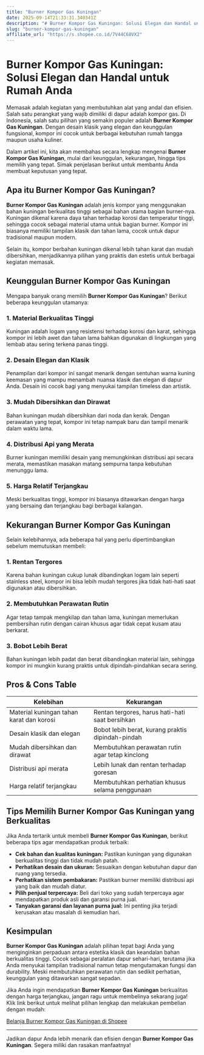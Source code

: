 ```yaml
---
title: "Burner Kompor Gas Kuningan"
date: 2025-09-14T21:33:31.340341Z
description: "# Burner Kompor Gas Kuningan: Solusi Elegan dan Handal untuk Rumah Anda..."
slug: "burner-kompor-gas-kuningan"
affiliate_url: "https://s.shopee.co.id/7V44C68VX2"
---
```

# Burner Kompor Gas Kuningan: Solusi Elegan dan Handal untuk Rumah Anda

Memasak adalah kegiatan yang membutuhkan alat yang andal dan efisien. Salah satu perangkat yang wajib dimiliki di dapur adalah kompor gas. Di Indonesia, salah satu pilihan yang semakin populer adalah **Burner Kompor Gas Kuningan**. Dengan desain klasik yang elegan dan keunggulan fungsional, kompor ini cocok untuk berbagai kebutuhan rumah tangga maupun usaha kuliner.

Dalam artikel ini, kita akan membahas secara lengkap mengenai **Burner Kompor Gas Kuningan**, mulai dari keunggulan, kekurangan, hingga tips memilih yang tepat. Simak penjelasan berikut untuk membantu Anda membuat keputusan yang tepat.

## Apa itu Burner Kompor Gas Kuningan?

**Burner Kompor Gas Kuningan** adalah jenis kompor yang menggunakan bahan kuningan berkualitas tinggi sebagai bahan utama bagian burner-nya. Kuningan dikenal karena daya tahan terhadap korosi dan temperatur tinggi, sehingga cocok sebagai material utama untuk bagian burner. Kompor ini biasanya memiliki tampilan klasik dan tahan lama, cocok untuk dapur tradisional maupun modern.

Selain itu, kompor berbahan kuningan dikenal lebih tahan karat dan mudah dibersihkan, menjadikannya pilihan yang praktis dan estetis untuk berbagai kegiatan memasak.

## Keunggulan Burner Kompor Gas Kuningan

Mengapa banyak orang memilih **Burner Kompor Gas Kuningan**? Berikut beberapa keunggulan utamanya:

### 1. Material Berkualitas Tinggi

Kuningan adalah logam yang resistensi terhadap korosi dan karat, sehingga kompor ini lebih awet dan tahan lama bahkan digunakan di lingkungan yang lembab atau sering terkena panas tinggi.

### 2. Desain Elegan dan Klasik

Penampilan dari kompor ini sangat menarik dengan sentuhan warna kuning keemasan yang mampu menambah nuansa klasik dan elegan di dapur Anda. Desain ini cocok bagi yang menyukai tampilan timeless dan artistik.

### 3. Mudah Dibersihkan dan Dirawat

Bahan kuningan mudah dibersihkan dari noda dan kerak. Dengan perawatan yang tepat, kompor ini tetap nampak baru dan tampil menarik dalam waktu lama.

### 4. Distribusi Api yang Merata

Burner kuningan memiliki desain yang memungkinkan distribusi api secara merata, memastikan masakan matang sempurna tanpa kebutuhan menunggu lama.

### 5. Harga Relatif Terjangkau

Meski berkualitas tinggi, kompor ini biasanya ditawarkan dengan harga yang bersaing dan terjangkau bagi berbagai kalangan.

## Kekurangan Burner Kompor Gas Kuningan

Selain kelebihannya, ada beberapa hal yang perlu dipertimbangkan sebelum memutuskan membeli:

### 1. Rentan Tergores

Karena bahan kuningan cukup lunak dibandingkan logam lain seperti stainless steel, kompor ini bisa lebih mudah tergores jika tidak hati-hati saat digunakan atau dibersihkan.

### 2. Membutuhkan Perawatan Rutin

Agar tetap tampak mengkilap dan tahan lama, kuningan memerlukan pembersihan rutin dengan cairan khusus agar tidak cepat kusam atau berkarat.

### 3. Bobot Lebih Berat

Bahan kuningan lebih padat dan berat dibandingkan material lain, sehingga kompor ini mungkin kurang praktis untuk dipindah-pindahkan secara sering.

## Pros & Cons Table

| Kelebihan                                  | Kekurangan                                |
|--------------------------------------------|-------------------------------------------|
| Material kuningan tahan karat dan korosi  | Rentan tergores, harus hati-hati saat bersihkan |
| Desain klasik dan elegan                  | Bobot lebih berat, kurang praktis dipindah-pindah |
| Mudah dibersihkan dan dirawat             | Membutuhkan perawatan rutin agar tetap kinclong |
| Distribusi api merata                     | Lebih lunak dan rentan terhadap goresan   |
| Harga relatif terjangkau                   | Membutuhkan perhatian khusus selama penggunaan |

## Tips Memilih Burner Kompor Gas Kuningan yang Berkualitas

Jika Anda tertarik untuk membeli **Burner Kompor Gas Kuningan**, berikut beberapa tips agar mendapatkan produk terbaik:

- **Cek bahan dan kualitas kuningan:** Pastikan kuningan yang digunakan berkualitas tinggi dan tidak mudah patah.
- **Perhatikan desain dan ukuran:** Sesuaikan dengan kebutuhan dapur dan ruang yang tersedia.
- **Perhatikan sistem pembakaran:** Pastikan burner memiliki distribusi api yang baik dan mudah diatur.
- **Pilih penjual terpercaya:** Beli dari toko yang sudah terpercaya agar mendapatkan produk asli dan garansi purna jual.
- **Tanyakan garansi dan layanan purna jual:** Ini penting jika terjadi kerusakan atau masalah di kemudian hari.

## Kesimpulan

**Burner Kompor Gas Kuningan** adalah pilihan tepat bagi Anda yang menginginkan perpaduan antara estetika klasik dan keandalan bahan berkualitas tinggi. Cocok sebagai peralatan dapur sehari-hari, terutama jika Anda menyukai tampilan tradisional namun tetap mengutamakan fungsi dan durability. Meski membutuhkan perawatan rutin dan sedikit perhatian, keunggulan yang ditawarkan sangat sepadan.

Jika Anda ingin mendapatkan **Burner Kompor Gas Kuningan** berkualitas dengan harga terjangkau, jangan ragu untuk membelinya sekarang juga! Klik link berikut untuk melihat pilihan lengkap dan melakukan pembelian dengan mudah:

[Belanja Burner Kompor Gas Kuningan di Shopee](https://s.shopee.co.id/7V44C68VX2)

---

Jadikan dapur Anda lebih menarik dan efisien dengan **Burner Kompor Gas Kuningan**. Segera miliki dan rasakan manfaatnya!